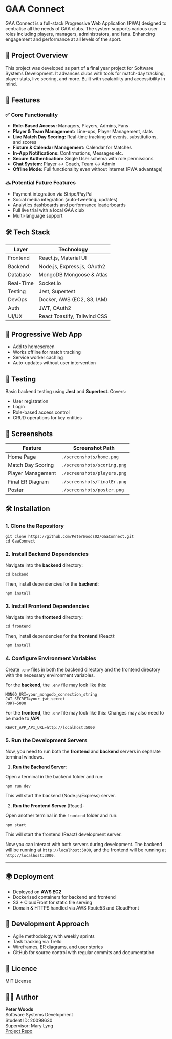 # GAA Connect

GAA Connect is a full-stack Progressive Web Application (PWA) designed to centralise all the needs of GAA clubs. The system supports various user roles including players, managers, administrators, and fans. Enhancing engagement and performance at all levels of the sport.

## 📌 Project Overview

This project was developed as part of a final year project for Software Systems Development. It advances clubs with tools for match-day tracking, player stats, live scoring, and more. Built with scalability and accessibility in mind.

## 🚀 Features

### ✅ Core Functionality
- **Role-Based Access:** Managers, Players, Admins, Fans
- **Player & Team Management:** Line-ups, Player Management, stats
- **Live Match Day Scoring:** Real-time tracking of events, substitutions, and scores
- **Fixture & Calendar Management:** Calendar for Matches
- **In-App Notifications:** Confirmations, Messages etc.
- **Secure Authentication:** Single User schema with role permissions
- **Chat System:** Player ↔ Coach, Team ↔ Admin
- **Offline Mode:** Full functionality even without internet (PWA advantage)

### 🔜 Potential Future Features
- Payment integration via Stripe/PayPal
- Social media integration (auto-tweeting, updates)
- Analytics dashboards and performance leaderboards
- Full live trial with a local GAA club
- Multi-language support

## 🛠️ Tech Stack

| Layer         | Technology                       |
|--------------|----------------------------------|
| Frontend     | React.js, Material UI            |
| Backend      | Node.js, Express.js, OAuth2      |
| Database     | MongoDB Mongoose & Atlas         |
| Real-Time    | Socket.io                        |
| Testing      | Jest, Supertest                  |
| DevOps       | Docker, AWS (EC2, S3, IAM)       |
| Auth         | JWT, OAuth2                      |
| UI/UX        | React Toastify, Tailwind CSS     |

## 📱 Progressive Web App

- Add to homescreen
- Works offline for match tracking
- Service worker caching
- Auto-updates without user intervention

## 🧪 Testing

Basic backend testing using **Jest** and **Supertest**. Covers:
- User registration
- Login
- Role-based access control
- CRUD operations for key entities

## 📸 Screenshots

| Feature                | Screenshot Path              |
|------------------------|------------------------------|
| Home Page              | `./screenshots/home.png`     |
| Match Day Scoring      | `./screenshots/scoring.png`  |
| Player Management      | `./screenshots/players.png`  |
| Final ER Diagram       | `./screenshots/finalEr.png`  |
| Poster                 | `./screenshots/poster.png`   |

## 🛠️ Installation

### 1. Clone the Repository

```
git clone https://github.com/PeterWoods02/GaaConnect.git
cd GaaConnect
```

### 2. Install Backend Dependencies

Navigate into the **backend** directory:

```
cd backend
```

Then, install dependencies for the **backend**:

```
npm install
```



### 3. Install Frontend Dependencies

Navigate into the **frontend** directory:

```
cd frontend
```

Then, install dependencies for the **frontend** (React):

```
npm install
```

### 4. Configure Environment Variables

Create `.env` files in both the backend directory and the frontend directory with the necessary environment variables.

For the **backend**, the `.env` file may look like this:

```
MONGO_URI=your_mongodb_connection_string
JWT_SECRET=your_jwt_secret
PORT=5000
```

For the **frontend**, the `.env` file may look like this:
Changes may also need to be made to **/API**

```
REACT_APP_API_URL=http://localhost:5000
```

### 5. Run the Development Servers

Now, you need to run both the **frontend** and **backend** servers in separate terminal windows.

1. **Run the Backend Server**:

Open a terminal in the backend folder and run:

```
npm run dev
```

This will start the backend (Node.js/Express) server.

2. **Run the Frontend Server** (React):

Open another terminal in the `frontend` folder and run:

```
npm start
```

This will start the frontend (React) development server.

Now you can interact with both servers during development. The backend will be running at `http://localhost:5000`, and the frontend will be running at `http://localhost:3000`.

---
## 🌍 Deployment

- Deployed on **AWS EC2**
- Dockerised containers for backend and frontend
- S3 + CloudFront for static file serving
- Domain & HTTPS handled via AWS Route53 and CloudFront


## 📅 Development Approach

- Agile methodology with weekly sprints
- Task tracking via Trello
- Wireframes, ER diagrams, and user stories
- GitHub for source control with regular commits and documentation

## 📄 Licence

MIT License

## 👨‍💻 Author

**Peter Woods**  
Software Systems Development  
Student ID: 20098630  
Supervisor: Mary Lyng  
[Project Repo](https://github.com/PeterWoods02/GaaConnect)


